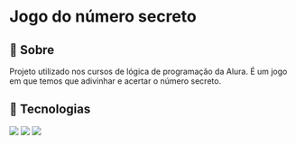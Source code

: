<h1>Jogo do número secreto</h1>

<h2> 📖 Sobre</h2>
<p>Projeto utilizado nos cursos de lógica de programação da Alura. É um jogo em que temos que adivinhar e acertar o número secreto.</p>

## 🚀 Tecnologias
<div>
  <img src="https://img.shields.io/badge/HTML-239120?style=for-the-badge&logo=html5&logoColor=white">
  <img src="https://img.shields.io/badge/CSS-239120?&style=for-the-badge&logo=css3&logoColor=white">
  <img src="https://img.shields.io/badge/JavaScript-F7DF1E?style=for-the-badge&logo=javascript&logoColor=black">
</div> 
